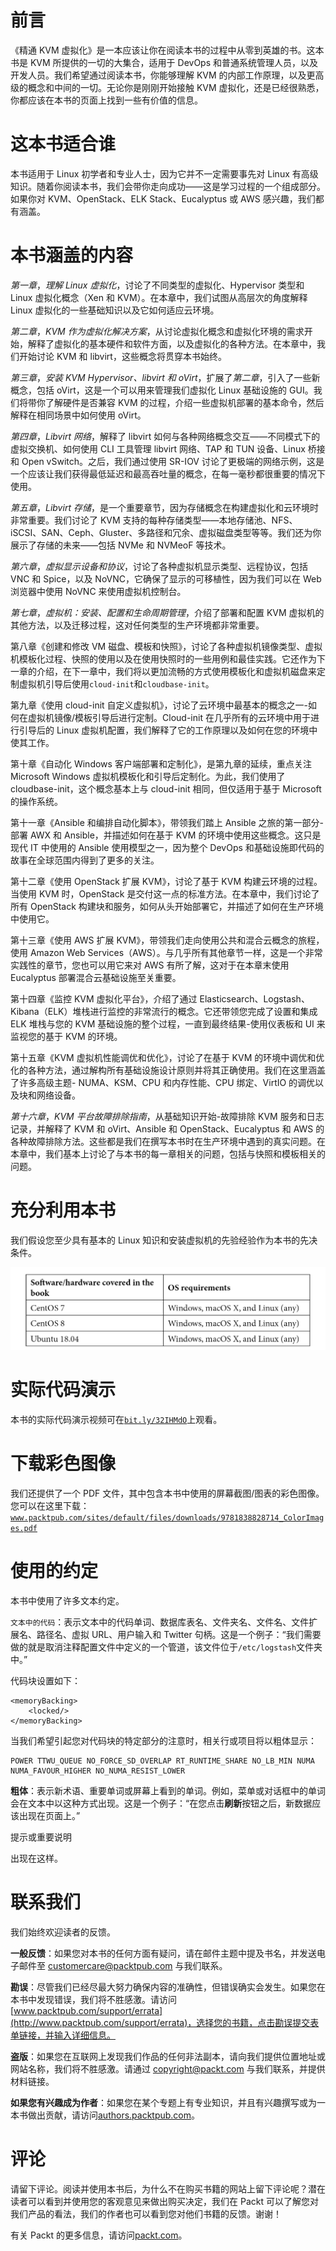 # 前言

《精通 KVM 虚拟化》是一本应该让你在阅读本书的过程中从零到英雄的书。这本书是 KVM 所提供的一切的大集合，适用于 DevOps 和普通系统管理人员，以及开发人员。我们希望通过阅读本书，你能够理解 KVM 的内部工作原理，以及更高级的概念和中间的一切。无论你是刚刚开始接触 KVM 虚拟化，还是已经很熟悉，你都应该在本书的页面上找到一些有价值的信息。

# 这本书适合谁

本书适用于 Linux 初学者和专业人士，因为它并不一定需要事先对 Linux 有高级知识。随着你阅读本书，我们会带你走向成功——这是学习过程的一个组成部分。如果你对 KVM、OpenStack、ELK Stack、Eucalyptus 或 AWS 感兴趣，我们都有涵盖。

# 本书涵盖的内容

*第一章*，*理解 Linux 虚拟化*，讨论了不同类型的虚拟化、Hypervisor 类型和 Linux 虚拟化概念（Xen 和 KVM）。在本章中，我们试图从高层次的角度解释 Linux 虚拟化的一些基础知识以及它如何适应云环境。

*第二章*，*KVM 作为虚拟化解决方案*，从讨论虚拟化概念和虚拟化环境的需求开始，解释了虚拟化的基本硬件和软件方面，以及虚拟化的各种方法。在本章中，我们开始讨论 KVM 和 libvirt，这些概念将贯穿本书始终。

*第三章*，*安装 KVM Hypervisor、libvirt 和 oVirt*，扩展了*第二章*，引入了一些新概念，包括 oVirt，这是一个可以用来管理我们虚拟化 Linux 基础设施的 GUI。我们将带你了解硬件是否兼容 KVM 的过程，介绍一些虚拟机部署的基本命令，然后解释在相同场景中如何使用 oVirt。

*第四章*，*Libvirt 网络*，解释了 libvirt 如何与各种网络概念交互——不同模式下的虚拟交换机、如何使用 CLI 工具管理 libvirt 网络、TAP 和 TUN 设备、Linux 桥接和 Open vSwitch。之后，我们通过使用 SR-IOV 讨论了更极端的网络示例，这是一个应该让我们获得最低延迟和最高吞吐量的概念，在每一毫秒都很重要的情况下使用。

*第五章*，*Libvirt 存储*，是一个重要章节，因为存储概念在构建虚拟化和云环境时非常重要。我们讨论了 KVM 支持的每种存储类型——本地存储池、NFS、iSCSI、SAN、Ceph、Gluster、多路径和冗余、虚拟磁盘类型等等。我们还为你展示了存储的未来——包括 NVMe 和 NVMeoF 等技术。

*第六章*，*虚拟显示设备和协议*，讨论了各种虚拟机显示类型、远程协议，包括 VNC 和 Spice，以及 NoVNC，它确保了显示的可移植性，因为我们可以在 Web 浏览器中使用 NoVNC 来使用虚拟机控制台。

*第七章*，*虚拟机：安装、配置和生命周期管理*，介绍了部署和配置 KVM 虚拟机的其他方法，以及迁移过程，这对任何类型的生产环境都非常重要。

第八章《创建和修改 VM 磁盘、模板和快照》，讨论了各种虚拟机镜像类型、虚拟机模板化过程、快照的使用以及在使用快照时的一些用例和最佳实践。它还作为下一章的介绍，在下一章中，我们将以更加流畅的方式使用模板化和虚拟机磁盘来定制虚拟机引导后使用`cloud-init`和`cloudbase-init`。

第九章《使用 cloud-init 自定义虚拟机》，讨论了云环境中最基本的概念之一-如何在虚拟机镜像/模板引导后进行定制。Cloud-init 在几乎所有的云环境中用于进行引导后的 Linux 虚拟机配置，我们解释了它的工作原理以及如何在您的环境中使其工作。

第十章《自动化 Windows 客户端部署和定制化》，是第九章的延续，重点关注 Microsoft Windows 虚拟机模板化和引导后定制化。为此，我们使用了 cloudbase-init，这个概念基本上与 cloud-init 相同，但仅适用于基于 Microsoft 的操作系统。

第十一章《Ansible 和编排自动化脚本》，带领我们踏上 Ansible 之旅的第一部分-部署 AWX 和 Ansible，并描述如何在基于 KVM 的环境中使用这些概念。这只是现代 IT 中使用的 Ansible 使用模型之一，因为整个 DevOps 和基础设施即代码的故事在全球范围内得到了更多的关注。

第十二章《使用 OpenStack 扩展 KVM》，讨论了基于 KVM 构建云环境的过程。当使用 KVM 时，OpenStack 是交付这一点的标准方法。在本章中，我们讨论了所有 OpenStack 构建块和服务，如何从头开始部署它，并描述了如何在生产环境中使用它。

第十三章《使用 AWS 扩展 KVM》，带领我们走向使用公共和混合云概念的旅程，使用 Amazon Web Services（AWS）。与几乎所有其他章节一样，这是一个非常实践性的章节，您也可以用它来对 AWS 有所了解，这对于在本章末使用 Eucalyptus 部署混合云基础设施至关重要。

第十四章《监控 KVM 虚拟化平台》，介绍了通过 Elasticsearch、Logstash、Kibana（ELK）堆栈进行监控的非常流行的概念。它还带领您完成了设置和集成 ELK 堆栈与您的 KVM 基础设施的整个过程，一直到最终结果-使用仪表板和 UI 来监视您的基于 KVM 的环境。

第十五章《KVM 虚拟机性能调优和优化》，讨论了在基于 KVM 的环境中调优和优化的各种方法，通过解构所有基础设施设计原则并将其正确使用。我们在这里涵盖了许多高级主题- NUMA、KSM、CPU 和内存性能、CPU 绑定、VirtIO 的调优以及块和网络设备。

*第十六章*，*KVM 平台故障排除指南*，从基础知识开始-故障排除 KVM 服务和日志记录，并解释了 KVM 和 oVirt、Ansible 和 OpenStack、Eucalyptus 和 AWS 的各种故障排除方法。这些都是我们在撰写本书时在生产环境中遇到的真实问题。在本章中，我们基本上讨论了与本书的每一章相关的问题，包括与快照和模板相关的问题。

# 充分利用本书

我们假设您至少具有基本的 Linux 知识和安装虚拟机的先验经验作为本书的先决条件。

![](img/B14834_Preface_table.jpg)

# 实际代码演示

本书的实际代码演示视频可在[`bit.ly/32IHMdO`](https://bit.ly/32IHMdO)上观看。

# 下载彩色图像

我们还提供了一个 PDF 文件，其中包含本书中使用的屏幕截图/图表的彩色图像。您可以在这里下载：[`www.packtpub.com/sites/default/files/downloads/9781838828714_ColorImages.pdf`](http://www.packtpub.com/sites/default/files/downloads/9781838828714_ColorImages.pdf)

# 使用的约定

本书中使用了许多文本约定。

`文本中的代码`：表示文本中的代码单词、数据库表名、文件夹名、文件名、文件扩展名、路径名、虚拟 URL、用户输入和 Twitter 句柄。这是一个例子：“我们需要做的就是取消注释配置文件中定义的一个管道，该文件位于`/etc/logstash`文件夹中。”

代码块设置如下：

```
<memoryBacking>
    <locked/>
</memoryBacking>
```

当我们希望引起您对代码块的特定部分的注意时，相关行或项目将以粗体显示：

```
POWER TTWU_QUEUE NO_FORCE_SD_OVERLAP RT_RUNTIME_SHARE NO_LB_MIN NUMA 
NUMA_FAVOUR_HIGHER NO_NUMA_RESIST_LOWER
```

**粗体**：表示新术语、重要单词或屏幕上看到的单词。例如，菜单或对话框中的单词会在文本中以这种方式出现。这是一个例子：“在您点击**刷新**按钮之后，新数据应该出现在页面上。”

提示或重要说明

出现在这样。

# 联系我们

我们始终欢迎读者的反馈。

**一般反馈**：如果您对本书的任何方面有疑问，请在邮件主题中提及书名，并发送电子邮件至 customercare@packtpub.com 与我们联系。

**勘误**：尽管我们已经尽最大努力确保内容的准确性，但错误确实会发生。如果您在本书中发现错误，我们将不胜感激。请访问[www.packtpub.com/support/errata](http://www.packtpub.com/support/errata)，选择您的书籍，点击勘误提交表单链接，并输入详细信息。

**盗版**：如果您在互联网上发现我们作品的任何非法副本，请向我们提供位置地址或网站名称，我们将不胜感激。请通过 copyright@packt.com 与我们联系，并提供材料链接。

**如果您有兴趣成为作者**：如果您在某个专题上有专业知识，并且有兴趣撰写或为一本书做出贡献，请访问[authors.packtpub.com](http://authors.packtpub.com)。

# 评论

请留下评论。阅读并使用本书后，为什么不在购买书籍的网站上留下评论呢？潜在读者可以看到并使用您的客观意见来做出购买决定，我们在 Packt 可以了解您对我们产品的看法，我们的作者也可以看到您对他们书籍的反馈。谢谢！

有关 Packt 的更多信息，请访问[packt.com](http://packt.com)。
